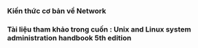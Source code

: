 ﻿### Kiến thức cơ bản về Network
### Tài liệu tham khảo trong cuốn : Unix and Linux system administration handbook 5th edition
